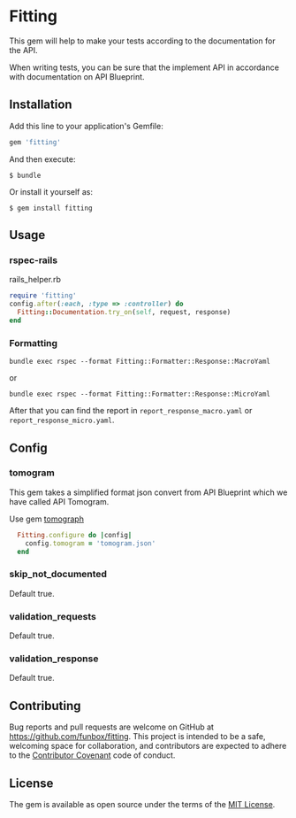 # Fitting

This gem will help to make your tests according to the documentation for the API.

When writing tests, you can be sure that the implement API in accordance with documentation on API Blueprint.

## Installation

Add this line to your application's Gemfile:

```ruby
gem 'fitting'
```

And then execute:

    $ bundle

Or install it yourself as:

    $ gem install fitting

## Usage

### rspec-rails

rails_helper.rb

```ruby
require 'fitting'
config.after(:each, :type => :controller) do
  Fitting::Documentation.try_on(self, request, response)
end
```

### Formatting

```
bundle exec rspec --format Fitting::Formatter::Response::MacroYaml
```

or

```
bundle exec rspec --format Fitting::Formatter::Response::MicroYaml
```

After that you can find the report in `report_response_macro.yaml` or `report_response_micro.yaml`.

## Config

### tomogram

This gem takes a simplified format json convert from API Blueprint which we have called API Tomogram.

Use gem [tomograph](https://github.com/funbox/tomograph)

```ruby
  Fitting.configure do |config|
    config.tomogram = 'tomogram.json'
  end

```

### skip_not_documented

Default true.

### validation_requests

Default true.

### validation_response

Default true.

## Contributing

Bug reports and pull requests are welcome on GitHub at https://github.com/funbox/fitting. This project is intended to be a safe, welcoming space for collaboration, and contributors are expected to adhere to the [Contributor Covenant](http://contributor-covenant.org) code of conduct.

## License

The gem is available as open source under the terms of the [MIT License](http://opensource.org/licenses/MIT).
